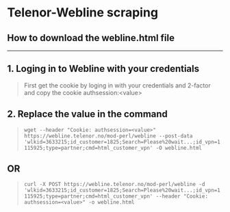 # Telenor-Webline scraping

## How to download the webline.html file
---
## 1. Loging in to Webline with your credentials
>First get the cookie by loging in with your credentials and 2-factor and copy the cookie authsession:\<value>

## 2. Replace the value in the command

>``wget --header "Cookie: authsession=<value>" https://webline.telenor.no/mod-perl/webline --post-data 'wlkid=3633215;id_customer=1825;Search=Please%20wait...;id_vpn=1115925;type=partner;cmd=html_customer_vpn' -O webline.html``

## **OR**

>``curl -X POST https://webline.telenor.no/mod-perl/webline -d 'wlkid=3633215;id_customer=1825;Search=Please%20wait...;id_vpn=1115925;type=partner;cmd=html_customer_vpn' --header "Cookie: authsession=<value>" -o webline.html``